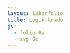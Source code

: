 ```yaml
---
layout: laborfolio
title: Logik-krado
js:
  - folio-0a
  - svg-0c
---
```


<!-- 
https://de.wikipedia.org/wiki/Logikgatter

-->

<script>


lanĉe(() => {
    krado = ĝi("#krado");
    const K = new Krado();
    K.relajso(0,20);
    K.kontakto('x',3,23);
    K.ponto(0,20,70,true);
    K.relajso(0,60);
    K.kontakto('y',3,63);
    K.ponto(0,60,90,false);
    K.vdrato(70,10,19);
    K.vdrato(70,46,50);
    K.poluso(70,5);
    K.vdrato(90,10,59);
    K.vdrato(90,86,10);
    K.poluso(90,5);
    K.hdrato(70,96,26);
    K.kontakto('e',98,96);

    SVG.aldonu(krado,K.g);
});


class Krado {
    constructor() {
        this.g = SVG.grupo();
    }

    relajso(x,y) {
        this.x = x;
        this.y = y;

        const r = SVG.uzo("#relajs");
        SVG.atributoj(r, {
            x: x,
            y: y
        });
        SVG.aldonu(this.g,r);
    }

    vdrato(x,y,l) {
        const p = SVG.pado(`M${x} ${y}l0 ${l}`);

        SVG.atributoj(p, {
            fill: "none",
            stroke: "black",
        });
        SVG.aldonu(this.g,p)
    }

    hdrato(x,y,l) {
        const p = SVG.pado(`M${x} ${y}l${l} 0`);

        SVG.atributoj(p, {
            fill: "none",
            stroke: "black",
        });
        SVG.aldonu(this.g,p)
    }

    kontakto(N,x,y) {
        const t = SVG.teksto(N,x+3,y+15);
        const c = SVG.cirklo(x,y,2);
        SVG.atributoj(c,{
            fill: "none",
            stroke:"black"
        });            
        SVG.aldonu(this.g,c,t);
    }

    poluso(x,y) {
        const c = SVG.cirklo(x,y,4);
        SVG.atributoj(c,{
            stroke: "black",
            fill: "none"
        });
        const p = SVG.pado(`M${x} ${y-3}L${x} ${y+3}M${x-3} ${y}L${x+3} ${y}`);
        SVG.atributoj(p, {
            fill: "none",
            stroke: "black",
        });
        SVG.aldonu(this.g,c,p);
    }

    ponto(x,y,w,fermita) {
       // strekita
        const p = SVG.pado(`M${x+50} ${y+17.5}L${x+w} ${y+17.5}`);
        SVG.atributoj(p, {
            fill: "none",
            stroke: "black",
            "stroke-dasharray": "5,2"
        });
        // klapo
        const p1 = SVG.pado(`M${x+w+2*(1-fermita)} ${y+10}L${x+w} ${y+25}`);
        SVG.atributoj(p1, {
            fill: "none",
            stroke: "black",
        });
        SVG.aldonu(this.g,p,p1);
    }
}    


</script>    


<svg id="metalo"
    version="1.1" 
    xmlns="http://www.w3.org/2000/svg" 
    xmlns:xlink="http://www.w3.org/1999/xlink" width="900" height="600" viewBox="0 0 300 200">    
    <defs>
        <g id="relajs">
            <rect x="30" y="10" width="20" height="15" fill="none"  stroke="black"/>
            <path d="M5 3L40 3L40 10M40 25L40 35M36 35L44 35" fill="none"  stroke="black"/>
        </g>
    </defs>
    <g id="krado">
    </g>
</svg>
